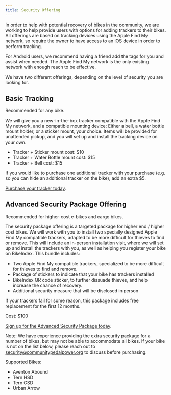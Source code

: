 ```yaml
---
title: Security Offering
---
```


In order to help with potential recovery of bikes in the community, we are working to help provide users with options for adding trackers to their bikes. All offerings are based on tracking devices using the Apple Find My network, so require the owner to have access to an iOS device in order to perform tracking. 

For Android users, we recommend having a friend add the tags for you and assist when needed. The Apple Find My network is the only existing network with enough reach to be effective.

We have two different offerings, depending on the level of security you are looking for.

## Basic Tracking

Recommended for any bike.

We will give you a new-in-the-box tracker compatible with the Apple Find My network, and a compatible mounting device: Either a bell, a water bottle mount holder, or a sticker mount, your choice. Items will be provided for unattended pickup, and you will set up and install the tracking device on your own.

- Tracker \+ Sticker mount cost: $10  
- Tracker \+ Water Bottle mount cost: $15  
- Tracker \+ Bell cost: $15

If you would like to purchase one additional tracker with your purchase (e.g. so you can hide an additional tracker on the bike), add an extra $5.

<a href="https://donorbox.org/cpp-security-package">Purchase your tracker today</a>.

## Advanced Security Package Offering

Recommended for higher-cost e-bikes and cargo bikes.

The security package offering is a targeted package for higher end / higher cost bikes. We will work with you to install two specially designed Apple Find My compatible trackers, adapted to be more difficult for thieves to find or remove. This will include an in-person installation visit, where we will set up and install the trackers with you, as well as helping you register your bike on BikeIndex. This bundle includes:

- Two Apple Find My compatible trackers, specialized to be more difficult for thieves to find and remove.  
- Package of stickers to indicate that your bike has trackers installed  
- BikeIndex QR code sticker, to further dissuade thieves, and help increase the chance of recovery.  
- Additional security measure that will be disclosed in person

If your trackers fail for some reason, this package includes free replacement for the first 12 months.

Cost: $100

<a href="https://donorbox.org/cpp-security-package">Sign up for the Advanced Security Package today</a>.

Note: We have experience providing the extra security package for a number of bikes, but may not be able to accommodate all bikes. If your bike is not on the list below, please reach out to [security@communitypedalpower.org](mailto:security@communitypedalpower.org) to discuss before purchasing.

Supported Bikes:

- Aventon Abound  
- Tern HSD  
- Tern GSD  
- Urban Arrow  
  

